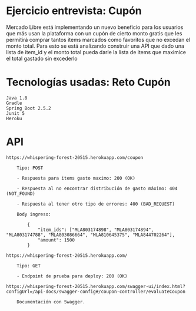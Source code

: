 # Ejercicio entrevista: Cupón

Mercado Libre está implementando un nuevo beneficio para los usuarios que más usan la
plataforma con un cupón de cierto monto gratis que les permitirá comprar tantos items
marcados como favoritos que no excedan el monto total. Para esto se está analizando
construir una API que dado una lista de item_id y el monto total pueda darle la lista de items
que maximice el total gastado sin excederlo

# Tecnologías usadas: Reto Cupón
	Java 1.8
	Gradle
	Spring Boot 2.5.2
	Junit 5
	Heroku
	
# API

	https://whispering-forest-20515.herokuapp.com/coupon
		
		Tipo: POST
		
		- Respuesta para items gasto maximo: 200 (OK)
		
		- Respuesta al no encontrar distribución de gasto máximo: 404 (NOT_FOUND)
		
		- Respuesta al tener otro tipo de errores: 400 (BAD_REQUEST)
		
		Body ingreso:
			
			{
				"item_ids": ["MLA803174898", "MLA803174894", "MLA803174788", "MLA803086664", "MLA810645375", "MLA844702264"],
				"amount": 1500
			}
		
	https://whispering-forest-20515.herokuapp.com/
	
		Tipo: GET
		
		- Endpoint de prueba para deploy: 200 (OK)
		
	https://whispering-forest-20515.herokuapp.com/swagger-ui/index.html?configUrl=/api-docs/swagger-config#/coupon-controller/evaluateCoupon
		
		Documentación con Swagger.
